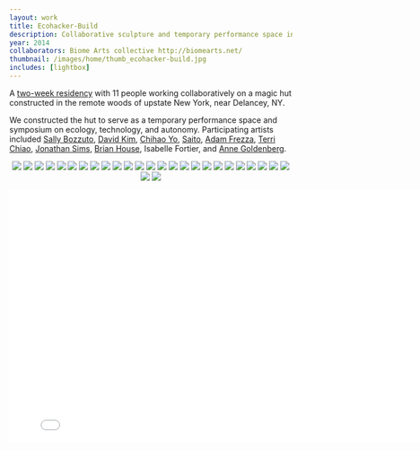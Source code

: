 ```yaml
---
layout: work
title: Ecohacker-Build
description: Collaborative sculpture and temporary performance space in upstate NY
year: 2014
collaborators: Biome Arts collective http://biomearts.net/
thumbnail: /images/home/thumb_ecohacker-build.jpg
includes: [lightbox]
---
```


A [two-week residency](http://www.biomearts.net/ecohack2014/) with 11 people working collaboratively on a magic hut constructed in the remote woods of upstate New York, near Delancey, NY. 

We constructed the hut to serve as a temporary performance space and symposium on ecology, technology, and autonomy. Participating artists included [Sally Bozzuto](http://www.sallybozzuto.com/), [David Kim](http://www.davidnamkim.com/), [Chihao Yo](http://chihaoyo.net/projects/), [Saito](http://www.saitogroup.info/), [Adam Frezza](http://www.adamfrezza.com/), [Terri Chiao](http://www.asmallspace.com/), [Jonathan Sims](http://chromadetic.com/), [Brian House](http://brianhouse.net/), Isabelle Fortier, and [Anne Goldenberg](http://lerse.net/).

<p>
	<center>
		<a href="/images/ecohacker-build/ecohacker-build-1.jpg" rel="lightbox[eb]"><img src="/images/ecohacker-build/thumb_ecohacker-build-1.jpg" /></a>
		<a href="/images/ecohacker-build/ecohacker-build-2.jpg" rel="lightbox[eb]"><img src="/images/ecohacker-build/thumb_ecohacker-build-2.jpg" /></a>
		<a href="/images/ecohacker-build/ecohacker-build-3.jpg" rel="lightbox[eb]"><img src="/images/ecohacker-build/thumb_ecohacker-build-3.jpg" /></a>
		<a href="/images/ecohacker-build/ecohacker-build-4.jpg" rel="lightbox[eb]"><img src="/images/ecohacker-build/thumb_ecohacker-build-4.jpg" /></a>
		<a href="/images/ecohacker-build/ecohacker-build-5.jpg" rel="lightbox[eb]"><img src="/images/ecohacker-build/thumb_ecohacker-build-5.jpg" /></a>
		<a href="/images/ecohacker-build/ecohacker-build-6.jpg" rel="lightbox[eb]"><img src="/images/ecohacker-build/thumb_ecohacker-build-6.jpg" /></a>
		<a href="/images/ecohacker-build/ecohacker-build-7.jpg" rel="lightbox[eb]"><img src="/images/ecohacker-build/thumb_ecohacker-build-7.jpg" /></a>
		<a href="/images/ecohacker-build/ecohacker-build-8.jpg" rel="lightbox[eb]"><img src="/images/ecohacker-build/thumb_ecohacker-build-8.jpg" /></a>
		<a href="/images/ecohacker-build/ecohacker-build-9.jpg" rel="lightbox[eb]"><img src="/images/ecohacker-build/thumb_ecohacker-build-9.jpg" /></a>
		<a href="/images/ecohacker-build/ecohacker-build-10.jpg" rel="lightbox[eb]"><img src="/images/ecohacker-build/thumb_ecohacker-build-10.jpg" /></a>
		<a href="/images/ecohacker-build/ecohacker-build-11.jpg" rel="lightbox[eb]"><img src="/images/ecohacker-build/thumb_ecohacker-build-11.jpg" /></a>
		<a href="/images/ecohacker-build/ecohacker-build-12.jpg" rel="lightbox[eb]"><img src="/images/ecohacker-build/thumb_ecohacker-build-12.jpg" /></a>
		<a href="/images/ecohacker-build/ecohacker-build-13.jpg" rel="lightbox[eb]"><img src="/images/ecohacker-build/thumb_ecohacker-build-13.jpg" /></a>
		<a href="/images/ecohacker-build/ecohacker-build-14.jpg" rel="lightbox[eb]"><img src="/images/ecohacker-build/thumb_ecohacker-build-14.jpg" /></a>
		<a href="/images/ecohacker-build/ecohacker-build-15.jpg" rel="lightbox[eb]"><img src="/images/ecohacker-build/thumb_ecohacker-build-15.jpg" /></a>
		<a href="/images/ecohacker-build/ecohacker-build-16.jpg" rel="lightbox[eb]"><img src="/images/ecohacker-build/thumb_ecohacker-build-16.jpg" /></a>
		<a href="/images/ecohacker-build/ecohacker-build-17.jpg" rel="lightbox[eb]"><img src="/images/ecohacker-build/thumb_ecohacker-build-17.jpg" /></a>
		<a href="/images/ecohacker-build/ecohacker-build-18.jpg" rel="lightbox[eb]"><img src="/images/ecohacker-build/thumb_ecohacker-build-18.jpg" /></a>
		<a href="/images/ecohacker-build/ecohacker-build-19.jpg" rel="lightbox[eb]"><img src="/images/ecohacker-build/thumb_ecohacker-build-19.jpg" /></a>
		<a href="/images/ecohacker-build/ecohacker-build-20.jpg" rel="lightbox[eb]"><img src="/images/ecohacker-build/thumb_ecohacker-build-20.jpg" /></a>
		<a href="/images/ecohacker-build/ecohacker-build-21.jpg" rel="lightbox[eb]"><img src="/images/ecohacker-build/thumb_ecohacker-build-21.jpg" /></a>
		<a href="/images/ecohacker-build/ecohacker-build-22.jpg" rel="lightbox[eb]"><img src="/images/ecohacker-build/thumb_ecohacker-build-22.jpg" /></a>
		<a href="/images/ecohacker-build/ecohacker-build-23.jpg" rel="lightbox[eb]"><img src="/images/ecohacker-build/thumb_ecohacker-build-23.jpg" /></a>
		<a href="/images/ecohacker-build/ecohacker-build-24.jpg" rel="lightbox[eb]"><img src="/images/ecohacker-build/thumb_ecohacker-build-24.jpg" /></a>
		<a href="/images/ecohacker-build/ecohacker-build-25.jpg" rel="lightbox[eb]"><img src="/images/ecohacker-build/thumb_ecohacker-build-25.jpg" /></a>
		<a href="/images/ecohacker-build/ecohacker-build-26.jpg" rel="lightbox[eb]"><img src="/images/ecohacker-build/thumb_ecohacker-build-26.jpg" /></a>
		<a href="/images/ecohacker-build/ecohacker-build-27.jpg" rel="lightbox[eb]"><img src="/images/ecohacker-build/thumb_ecohacker-build-27.jpg" /></a>
	</center>
</p>

<p>
	<center>
		<iframe src="//player.vimeo.com/video/102197478" width="800" height="450" frameborder="0" webkitallowfullscreen mozallowfullscreen allowfullscreen></iframe>
	</center>
</p>			
